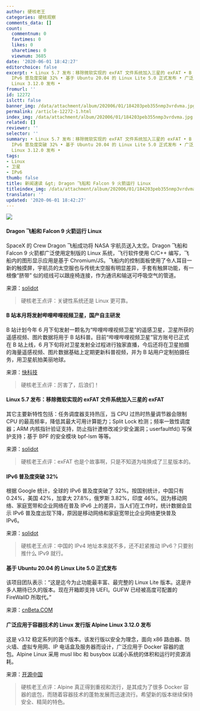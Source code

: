 ```yaml
---
author: 硬核老王
categories: 硬核观察
comments_data: []
count:
  commentnum: 0
  favtimes: 0
  likes: 0
  sharetimes: 0
  viewnum: 3685
date: '2020-06-01 18:42:27'
editorchoice: false
excerpt: • Linux 5.7 发布：移除微软实现的 exFAT 文件系统加入三星的 exFAT • B 站本月将发射哔哩哔哩视频卫星，国产自主研发 •
  IPv6 普及度突破 32% • 基于 Ubuntu 20.04 的 Linux Lite 5.0 正式发布 • 广泛应用于容器技术的 Linux 发行版 Alpine
  Linux 3.12.0 发布 •
fromurl: ''
id: 12272
islctt: false
banner_img: /data/attachment/album/202006/01/184203peb355nmp3vrdvma.jpg
permalink: /article-12272-1.html
index_img: /data/attachment/album/202006/01/184203peb355nmp3vrdvma.jpg
related: []
reviewer: ''
selector: ''
summary: • Linux 5.7 发布：移除微软实现的 exFAT 文件系统加入三星的 exFAT • B 站本月将发射哔哩哔哩视频卫星，国产自主研发 •
  IPv6 普及度突破 32% • 基于 Ubuntu 20.04 的 Linux Lite 5.0 正式发布 • 广泛应用于容器技术的 Linux 发行版 Alpine
  Linux 3.12.0 发布 •
tags:
- Linux
- 卫星
- IPv6
thumb: false
title: 新闻速读 &gt; Dragon 飞船和 Falcon 9 火箭运行 Linux
titleindex_img: /data/attachment/album/202006/01/184203peb355nmp3vrdvma.jpg
translator: ''
updated: '2020-06-01 18:42:27'
---
```


![](/data/attachment/album/202006/01/184203peb355nmp3vrdvma.jpg)


#### Dragon 飞船和 Falcon 9 火箭运行 Linux


SpaceX 的 Crew Dragon 飞船成功将 NASA 宇航员送入太空。Dragon 飞船和 Falcon 9 火箭都广泛使用定制版的 Linux 系统，飞行软件使用 C/C++ 编写，飞船内的图形显示应用是基于 Chromium/JS。飞船内的控制面板使用了令人耳目一新的触摸屏，宇航员的太空服也与传统太空服有明显差异，手套有触屏功能，有一根像“脐带” 似的缆线可以跟座椅连接，作为通讯和输送可呼吸空气的管道。


来源：[solidot](https://www.solidot.org/story?sid=64527)



> 
> 硬核老王点评：关键性系统还是 Linux 更可靠。
> 
> 
> 


#### B 站本月将发射哔哩哔哩视频卫星，国产自主研发


B 站计划今年 6 月下旬发射一颗名为“哔哩哔哩视频卫星”的遥感卫星，卫星所获的遥感视频、图片数据将用于 B 站科普。目前“哔哩哔哩视频卫星”官方账号已正式在 B 站上线，6 月下旬将对卫星发射全过程进行独家直播，今后还将在卫星拍摄的海量遥感视频、图片数据基础上定期更新科普视频，并为 B 站用户定制拍摄任务，用卫星航拍美丽地球。


来源：[快科技](https://hot.cnbeta.com/articles/movie/985589.htm)



> 
> 硬核老王点评：厉害了，后浪们！
> 
> 
> 


#### Linux 5.7 发布：移除微软实现的 exFAT 文件系统加入三星的 exFAT


其它主要新特性包括：任务调度器支持热压，当 CPU 过热时热量调节器会限制 CPU 的最高频率，降低其最大可用计算能力；Split Lock 检测；频率一致性调度器；ARM 内核指针验证支持，防止指针遭修改减少安全漏洞；userfaultfd() 写保护支持；基于 BPF 的安全模块 bpf-lsm 等等。


来源：[solidot](https://www.solidot.org/story?sid=64528)



> 
> 硬核老王点评：exFAT 也是个故事啊，只是不知道为啥换成了三星版本的。
> 
> 
> 


#### IPv6 普及度突破 32%


根据 Google 统计，全球的 IPv6 普及度突破了 32%。按国别统计，中国只有 0.24%，美国 42%，加拿大 27.8%，俄罗斯 3.82%，印度 46%。因为移动网络、家庭宽带和企业网络在普及 IPv6 上的差异，当人们在工作时，统计数据会显示 IPv6 普及度出现下降，原因是移动网络和家庭宽带比企业网络更快普及 IPv6。


来源：[solidot](https://www.solidot.org/story?sid=64526)



> 
> 硬核老王点评：中国的 IPv4 地址本来就不多，还不赶紧推动 IPv6？只要别推什么 IPv9 就行。
> 
> 
> 


#### 基于 Ubuntu 20.04 的 Linux Lite 5.0 正式发布


该项目团队表示：“这是迄今为止功能最丰富、最完整的 Linux Lite 版本。这是许多人期待已久的版本。现在开箱即支持 UEFI。GUFW 已经被高度可配置的 FireWallD 所取代。”


来源：[cnBeta.COM](https://www.cnbeta.com/articles/tech/985557.htm)


#### 广泛应用于容器技术的 Linux 发行版 Alpine Linux 3.12.0 发布


这是 v3.12 稳定系列的首个版本。该发行版以安全为理念，面向 x86 路由器、防火墙、虚拟专用网、IP 电话盒及服务器而设计，广泛应用于 Docker 容器的底包。Alpine Linux 采用 musl libc 和 busybox 以减小系统的体积和运行时资源消耗。


来源：[开源中国](https://www.oschina.net/news/116058/alpine-3-12-0-released)



> 
> 硬核老王点评：Alpine 真正得到重视和流行，是其成为了很多 Docker 容器的底包，而随着容器技术的蓬勃发展而迅速流行。希望新的版本继续保持安全、精简的特色。
> 
> 
>